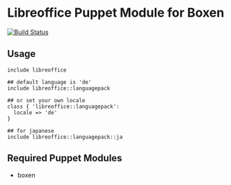 # Libreoffice Puppet Module for Boxen

[![Build Status](https://travis-ci.org/boxen/puppet-libreoffice.png?branch=master)](https://travis-ci.org/boxen/puppet-libreoffice)

## Usage

```puppet
include libreoffice

## default language is 'de'
include libreoffice::languagepack

## or set your own locale
class { 'libreoffice::languagepack':
  locale => 'de'
}

## for japanese
include libreoffice::languagepack::ja
```

## Required Puppet Modules

* boxen


